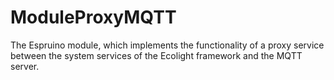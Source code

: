 # ModuleProxyMQTT
The Espruino module, which implements the functionality of a proxy service between the system services of the Ecolight framework and the MQTT server.
